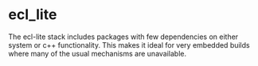 ecl_lite
========

The ecl-lite stack includes packages with few dependencies on either system or c++ functionality. This makes it ideal for very embedded builds where many of the usual mechanisms are unavailable.  